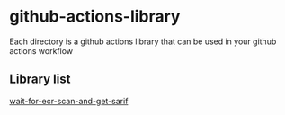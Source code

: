 # github-actions-library

Each directory is a github actions library that can be used in your github actions workflow

## Library list

[wait-for-ecr-scan-and-get-sarif](./wait-for-ecr-scan-and-get-sarif/README.md)
